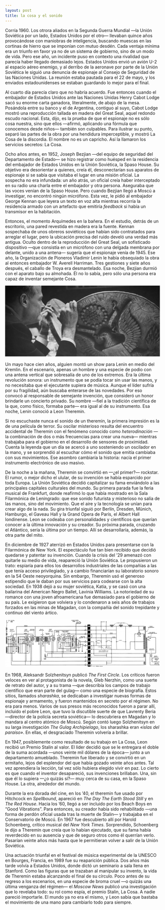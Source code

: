 ```yaml
---
layout: post
title: la cosa y el sonido
---
```


Corría 1960. Los otrora aliados en la Segunda Guerra Mundial —la Unión Soviética por un lado, Estados Unidos por el otro— llevaban quince años provocándose con maniobras de inteligencia, buscando muescas en las cortinas de hierro que se imponían con mutuo desdén. Cada ventaja mínima era un triunfo en favor ya no de un sistema de gobierno, sino de un modo de vida. Pero ese año, un incidente puso en contexto una rivalidad que parecía haber llegado demasiado lejos. Estados Unidos envió un avión U-2 al espacio aéreo enemigo, y al derribo de la aeronave por parte de la Unión Soviética le siguió una denuncia de espionaje al Consejo de Seguridad de las Naciones Unidas. La reunión estaba pautada para el 22 de mayo, y los enviados estadounidenses se estaban guardando lo mejor para el final.

Al cuarto día parecía claro que no habría acuerdo. Fue entonces cuando el embajador de Estados Unidos ante las Naciones Unidas Henry Cabot Lodge sacó su enorme carta ganadora, literalmente, de abajo de la mesa. Posándola entre su banco y el de Argentina, contiguo al suyo, Cabot Lodge mostró una reproducción tallada en madera del Great Seal, aquel redondo escudo nacional. Esta, dijo, es la prueba de que el espionaje no es sólo cosa nuestra, sino que ellos —afirmó, aplicando una fórmula que conocemos desde niños— también son culpables. Para ilustrar su punto, separó las partes de la obra por una hendidura imperceptible, y mostró La Cosa de la discordia. El nombre no es un capricho. Así la llamaron los servicios secretos: La Cosa.

Ocho años antes, en 1952, Joseph Bezjian —del equipo de seguridad del Departamento de Estado— se hizo registrar como huésped en la residencia del embajador de Estados Unidos en la Unión Soviética, la Spaso House. Su objetivo era desorientar a quienes, creía él, desconectarían sus aparatos de espionaje si se sabía que visitaba el lugar en una misión oficial. La sospecha no era infundada: un año atrás, un oficial creía haber interceptado en su radio una charla entre el embajador y otra persona. Aseguraba que las voces venían de la Spaso House. Pero cuando Bezjian llegó a Moscú a investigar, no encontró ningún micrófono. Esta vez, le pidió al embajador George Kennan que leyera un texto en voz alta mientras recorría la residencia armado con un artefacto que emitiría *feedback* si había un transmisor en la habitación.

Entonces, el momento Arquímedes en la bañera. En el estudio, detrás de un escritorio, una pared revestida en madera era la fuente. Kennan sospechaba de unos obreros soviéticos que habían sido contratados para arreglar el lugar, pero la ubicación precisa del ruido develó una verdad más antigua. Oculto dentro de la reproducción del Great Seal, un sofisticado dispositivo —que consistía en un micrófono con una delgada membrana por delante, unido a una antena— sugería que el espionaje venía de 1945. Ese año, la Organización de Pioneros Vladimir Lenin le había obsequiado la obra al entonces embajador W. Averell Harriman. Tres gestiones y siete años después, el caballo de Troya era desmantelado. Esa noche, Bezjian durmió con el aparato bajo su almohada. Él no lo sabía, pero sólo una persona era capaz de inventar semejante Cosa.

![alt text](https://raw.githubusercontent.com/irigoin/irigoin.github.io/master/images/cosa.jpg "The thing")

Un mayo hace cien años, alguien montó un show para Lenin en medio del Kremlin. En el escenario, apenas un hombre y una especie de podio con una antena vertical que sobresalía de uno de los extremos. Era la última revolución sonora: un instrumento que se podía tocar sin usar las manos, y no necesitaba que el ejecutante supiera de música. Aunque el líder sufría por su fragilidad, aún buscaba enterarse de las novedades. Por eso convocó al responsable de semejante invención, que consideró un honor brindarle un concierto privado. Su nombre —fiel a la tradición científica de la que, como físico, formaba parte— era igual al de su instrumento. Esa noche, Lenin conoció a Leon Theremin.

Si no escuchaste nunca el sonido de un theremin, la primera impresión es la de una película de terror. Su oscilar misterioso resulta del encuentro accidental de Theremin con el fenómeno conocido como *heterodinación* —la combinación de dos o más frecuencias para crear una nueva— mientras trabajaba para el gobierno en el desarrollo de sensores de proximidad. Cuenta la leyenda que un día se acercó a uno sosteniendo un oscilador en la mano, y se sorprendió al escuchar cómo el sonido que emitía cambiaba con sus movimientos. Ese asombro cambiaría la historia: nacía el primer instrumento electrónico de uso masivo.

De la noche a la mañana, Theremin se convirtió en —¿el primer?— rockstar. El rumor, o mejor dicho el ulular, de su invención se había esparcido por toda Europa. La Unión Soviética decidió capitalizar su fama enviándolo a las principales capitales culturales del mundo. Su primera parada fue la feria musical de Frankfurt, donde reafirmó lo que había mostrado en la Sala Filarmónica de Leningrado: que ese sonido futurista y misterioso no salía de las manos, sino del movimiento. Que el aire y la tecnología se unían para crear algo de la nada. Su gira triunfal siguió por Berlín, Dresden, Münich, Hamburgo, el Gaveau Hall y la Grand Opera de París, el Albert Hall londinense. Leon se codeaba con personalidades y científicos que querían conocer a la última innovación y su creador. Su próxima parada, cruzando el Atlántico, sería la última por un tiempo. Allí se desarrollaría, además, la otra parte del mito.

En diciembre de 1927 aterrizó en Estados Unidos para presentarse con la Filarmónica de New York. El espectáculo fue tan bien recibido que decidió quedarse y patentar su invención. Cuando la crisis del ’29 amenazó con quitarle su medio de vida, reapareció la Unión Soviética. Le propusieron un trato: espiaría para ellos los desarrollos industriales de las compañías a las que tenía acceso privilegiado, y a cambio financiarían su laboratorio sonoro en la 54 Oeste neoyorquina. Sin embargo, Theremin usó el generoso estipendio que le daban por sus servicios para codearse con la alta sociedad. En 1938 dejó a su mujer soviética, Katia, y se casó con una bailarina del American Negro Ballet, Lavinia Williams. La notoriedad de su romance con una joven afroamericana fue demasiado para el gobierno de su país. Le exigieron que volviera y lo condenaron a seis años de trabajos forzados en las minas de Magadan, con la compañía del sonido trepidante y continuo del viento ártico.

![alt text](https://raw.githubusercontent.com/irigoin/irigoin.github.io/master/images/sonido.png "The sound")

En 1968, Aleksandr Solzhenitsyn publicó *The First Circle*. Los críticos fueron veloces en ver al protagonista de la novela, Gleb Nerzhin, como una suerte de retrato del autor, y a su trama —que describía los campos de trabajo científico que eran parte del gulag— como una especie de biografía. Estos sitios, llamados *sharashka*, se dedicaban a investigar nuevas formas de espionaje y armamento, y fueron mantenidos en secreto por el régimen. No era para menos. Varios de sus presos más reconocidos fueron a parar allí, incluido el pobre Leon, que tuvo la discutible suerte de que Lavrenty Beria —director de la policía secreta soviética— lo descubriera en Magadan y lo mandara al centro atómico de Moscú. Según contó luego Solzhenitsyn en su larga investigación *The Gulag Archipielago*, los sharashka eran *«islas del paraíso»*. En ellas, el desgraciado Theremin volvería a brillar.

En 1947, posiblemente como resultado de su trabajo en La Cosa, Leon recibió un Premio Stalin al valor. El líder decidió que se le entregara el doble de la suma acordada —unos veinte mil dólares de la época— junto a un departamento amueblado. Theremin fue liberado y se convirtió en un ermitaño, lejos del esplendor del que había gozado veinte años antes. Tal vez aprendiera la lección, tal vez sólo hubiera elegido vivir en paz. Lo cierto es que cuando el inventor desapareció, sus invenciones brillaban. Una, sin que él lo supiera —¿o quizás sí?— muy cerca de su casa, en la Spaso House. La otra, alrededor del mundo.

Durante la era dorada del cine, en los ’40, el theremin fue usado por Hitchcock en *Spellbound*, apareció en *The Day The Earth Stood Still* y en *The Red House*. Hacia los ’60, llegó a ser incluido por los Beach Boys en “Good Vibrations”. Para entonces, su creador había sido rehabilitado —una forma de perdón oficial usada tras la muerte de Stalin— y trabajaba en el Conservatorio de Moscú. En 1967 fue descubierto allí por Harold Schoenberg, crítico musical del *New York Times*. Sorprendido, Schoenberg le dijo a Theremin que creía que lo habían ejecutado, que su fama había reverdecido en su ausencia y que de seguro otros como él querrían verlo. Pasarían veinte años más hasta que le permitieran volver a salir de la Unión Soviética.

Una actuación triunfal en el festival de música experimental de la UNESCO en Bourges, Francia, en 1989 fue su reaparición pública. Dos años más tarde volvía a Estados Unidos, donde dictó un seminario a sala llena en Stanford. Como las figuras que se trazaban al manipular su invento, la vida de Theremin estaba alcanzando el final de su círculo. Poco antes de su regreso a los escenarios, en una especie de broma cruel —o quizás una última venganza del régimen— el *Moscow News* publicó una investigación que lo revelaba todo: su rol como espía, el premio Stalin, La Cosa. A nadie pareció importarle. El mundo ya no era el mismo, y Leon sabía que bastaba el movimiento de una mano para cambiarlo todo para siempre.
